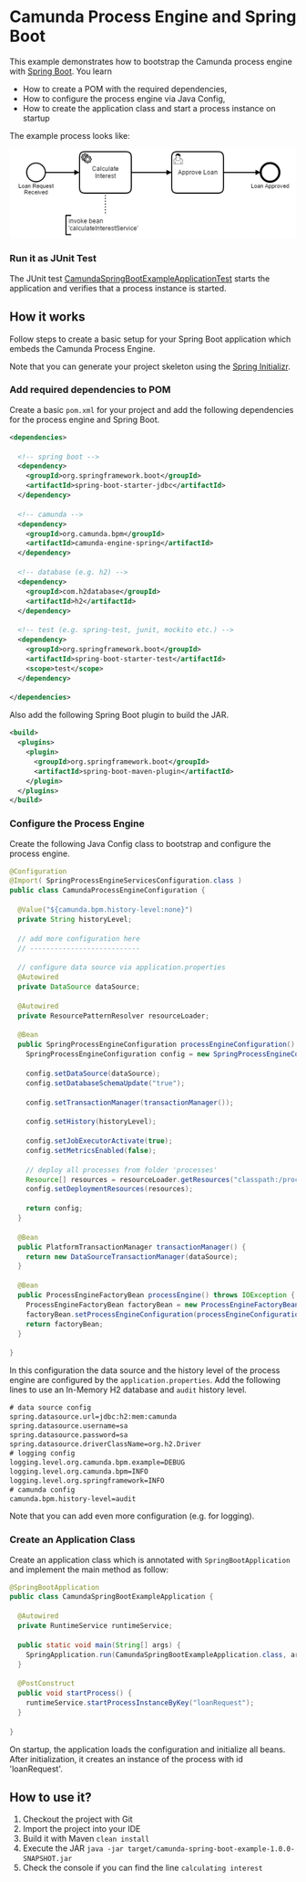 # Camunda Process Engine and Spring Boot

This example demonstrates how to bootstrap the Camunda process engine with [Spring Boot](http://projects.spring.io/spring-boot/). You learn

* How to create a POM with the required dependencies,
* How to configure the process engine via Java Config,
* How to create the application class and start a process instance on startup

The example process looks like:

![Example Process](docs/loanRequest.png)

### Run it as JUnit Test  

The JUnit test [CamundaSpringBootExampleApplicationTest](src/test/java/org/camunda/bpm/example/CamundaSpringBootExampleApplicationTest.java) starts the application and verifies that a process instance is started.

## How it works

Follow steps to create a basic setup for your Spring Boot application which embeds the Camunda Process Engine.

Note that you can generate your project skeleton using the [Spring Initializr](https://start.spring.io/).

### Add required dependencies to POM

Create a basic `pom.xml` for your project and add the following dependencies for the process engine and Spring Boot.

```xml
<dependencies>

  <!-- spring boot -->
  <dependency>
    <groupId>org.springframework.boot</groupId>
    <artifactId>spring-boot-starter-jdbc</artifactId>
  </dependency>
  
  <!-- camunda -->
  <dependency>
    <groupId>org.camunda.bpm</groupId>
    <artifactId>camunda-engine-spring</artifactId>
  </dependency>
  
  <!-- database (e.g. h2) -->
  <dependency>
    <groupId>com.h2database</groupId>
    <artifactId>h2</artifactId>
  </dependency>
  
  <!-- test (e.g. spring-test, junit, mockito etc.) -->
  <dependency>
    <groupId>org.springframework.boot</groupId>
    <artifactId>spring-boot-starter-test</artifactId>
    <scope>test</scope>
  </dependency>

</dependencies>
```

Also add the following Spring Boot plugin to build the JAR.

```xml
<build>
  <plugins>
    <plugin>
      <groupId>org.springframework.boot</groupId>
      <artifactId>spring-boot-maven-plugin</artifactId>
    </plugin>
  </plugins>
</build>
```

### Configure the Process Engine

Create the following Java Config class to bootstrap and configure the process engine.

```java
@Configuration
@Import( SpringProcessEngineServicesConfiguration.class )
public class CamundaProcessEngineConfiguration {

  @Value("${camunda.bpm.history-level:none}")
  private String historyLevel;

  // add more configuration here
  // ---------------------------

  // configure data source via application.properties
  @Autowired
  private DataSource dataSource;

  @Autowired
  private ResourcePatternResolver resourceLoader;

  @Bean
  public SpringProcessEngineConfiguration processEngineConfiguration() throws IOException {
    SpringProcessEngineConfiguration config = new SpringProcessEngineConfiguration();

    config.setDataSource(dataSource);
    config.setDatabaseSchemaUpdate("true");

    config.setTransactionManager(transactionManager());

    config.setHistory(historyLevel);

    config.setJobExecutorActivate(true);
    config.setMetricsEnabled(false);

    // deploy all processes from folder 'processes'
    Resource[] resources = resourceLoader.getResources("classpath:/processes/*.bpmn");
    config.setDeploymentResources(resources);

    return config;
  }

  @Bean
  public PlatformTransactionManager transactionManager() {
    return new DataSourceTransactionManager(dataSource);
  }

  @Bean
  public ProcessEngineFactoryBean processEngine() throws IOException {
    ProcessEngineFactoryBean factoryBean = new ProcessEngineFactoryBean();
    factoryBean.setProcessEngineConfiguration(processEngineConfiguration());
    return factoryBean;
  }

}
```

In this configuration the data source and the history level of the process engine are configured by the `application.properties`. Add the following lines to use an In-Memory H2 database and `audit` history level.

```properties
# data source config
spring.datasource.url=jdbc:h2:mem:camunda
spring.datasource.username=sa
spring.datasource.password=sa
spring.datasource.driverClassName=org.h2.Driver
# logging config
logging.level.org.camunda.bpm.example=DEBUG
logging.level.org.camunda.bpm=INFO
logging.level.org.springframework=INFO
# camunda config
camunda.bpm.history-level=audit
```

Note that you can add even more configuration (e.g. for logging).

### Create an Application Class

Create an application class which is annotated with `SpringBootApplication` and implement the main method as follow:

```java
@SpringBootApplication
public class CamundaSpringBootExampleApplication {

  @Autowired
  private RuntimeService runtimeService;

  public static void main(String[] args) {
    SpringApplication.run(CamundaSpringBootExampleApplication.class, args);
  }

  @PostConstruct
  public void startProcess() {
    runtimeService.startProcessInstanceByKey("loanRequest");
  }

}
```

On startup, the application loads the configuration and initialize all beans. After initialization, it creates an instance of the process with id 'loanRequest'.

## How to use it?

1. Checkout the project with Git
2. Import the project into your IDE
3. Build it with Maven `clean install`
4. Execute the JAR `java -jar target/camunda-spring-boot-example-1.0.0-SNAPSHOT.jar`
5. Check the console if you can find the line `calculating interest`
